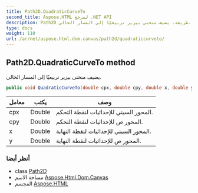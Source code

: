 ```yaml
---
title: Path2D.QuadraticCurveTo
second_title: Aspose.HTML لمرجع .NET API
description: Path2D طريقة. يضيف منحنى بيزير تربيعيًا إلى المسار الحالي.
type: docs
weight: 110
url: /ar/net/aspose.html.dom.canvas/path2d/quadraticcurveto/
---
```

## Path2D.QuadraticCurveTo method

يضيف منحنى بيزير تربيعيًا إلى المسار الحالي.

```csharp
public void QuadraticCurveTo(double cpx, double cpy, double x, double y)
```

| معامل | يكتب | وصف |
| --- | --- | --- |
| cpx | Double | المحور السيني للإحداثيات لنقطة التحكم. |
| cpy | Double | المحور ص للإحداثيات لنقطة التحكم. |
| x | Double | المحور السيني للإحداثيات لنقطة النهاية. |
| y | Double | المحور ص للإحداثيات لنقطة النهاية. |

### أنظر أيضا

* class [Path2D](../)
* مساحة الاسم [Aspose.Html.Dom.Canvas](../../path2d/)
* المجسم [Aspose.HTML](../../../)


